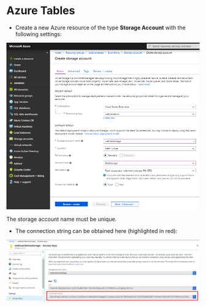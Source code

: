 # Azure Tables

- Create a new Azure resource of the type **Storage Account** with the following settings:

![Resource settings](1.PNG)

The storage account name must be unique.

- The connection string can be obtained here (highlighted in red):

![Connection string](2.png)
